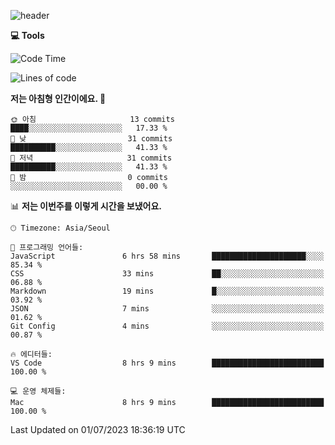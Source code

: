 
![header](https://capsule-render.vercel.app/api?type=waving&color=timeGradient&height=300&section=header&text=I'm%20Jiyeoun🖐&fontSize=54&section=header)


**💻 Tools**

<!--START_SECTION:waka-->
![Code Time](http://img.shields.io/badge/Code%20Time-345%20hrs%2042%20mins-blue)

![Lines of code](https://img.shields.io/badge/%EC%A0%80%EB%8A%94%20%EC%97%AC%ED%83%9C%EA%B9%8C%EC%A7%80%20-9.2%20thousand%20%EC%A4%84%EC%9D%98%20%EC%BD%94%EB%93%9C%EB%A5%BC%20%EC%9E%91%EC%84%B1%ED%96%88%EC%96%B4%EC%9A%94.-blue)

**저는 아침형 인간이에요. 🐤** 

```text
🌞 아침                     13 commits          ████░░░░░░░░░░░░░░░░░░░░░   17.33 % 
🌆 낮　                     31 commits          ██████████░░░░░░░░░░░░░░░   41.33 % 
🌃 저녁                     31 commits          ██████████░░░░░░░░░░░░░░░   41.33 % 
🌙 밤　                     0 commits           ░░░░░░░░░░░░░░░░░░░░░░░░░   00.00 % 
```


📊 **저는 이번주를 이렇게 시간을 보냈어요.** 

```text
🕑︎ Timezone: Asia/Seoul

💬 프로그래밍 언어들: 
JavaScript               6 hrs 58 mins       █████████████████████░░░░   85.34 % 
CSS                      33 mins             ██░░░░░░░░░░░░░░░░░░░░░░░   06.88 % 
Markdown                 19 mins             █░░░░░░░░░░░░░░░░░░░░░░░░   03.92 % 
JSON                     7 mins              ░░░░░░░░░░░░░░░░░░░░░░░░░   01.62 % 
Git Config               4 mins              ░░░░░░░░░░░░░░░░░░░░░░░░░   00.87 % 

🔥 에디터들: 
VS Code                  8 hrs 9 mins        █████████████████████████   100.00 % 

💻 운영 체제들: 
Mac                      8 hrs 9 mins        █████████████████████████   100.00 % 
```


 Last Updated on 01/07/2023 18:36:19 UTC
<!--END_SECTION:waka-->

<!--
**pajiyeee/pajiyeee** is a ✨ _special_ ✨ repository because its `README.md` (this file) appears on your GitHub profile.

Here are some ideas to get you started:

- 🔭 I’m currently working on ...
- 🌱 I’m currently learning ...
- 👯 I’m looking to collaborate on ...
- 🤔 I’m looking for help with ...
- 💬 Ask me about ...
- 📫 How to reach me: ...
- 😄 Pronouns: ...
- ⚡ Fun fact: ...
-->
